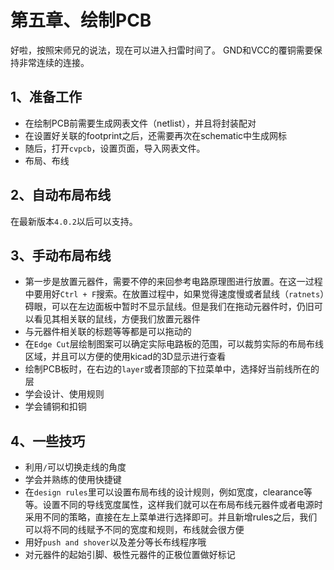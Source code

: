 # 第五章、绘制PCB

好啦，按照宋师兄的说法，现在可以进入扫雷时间了。
GND和VCC的覆铜需要保持非常连续的连接。

## 1、准备工作

 - 在绘制PCB前需要生成网表文件（netlist），并且将封装配对
 - 在设置好关联的footprint之后，还需要再次在schematic中生成网标
 - 随后，打开`cvpcb`，设置页面，导入网表文件。
 - 布局、布线

## 2、自动布局布线

在最新版本`4.0.2`以后可以支持。

## 3、手动布局布线

 - 第一步是放置元器件，需要不停的来回参考电路原理图进行放置。在这一过程中要用好`Ctrl + F`搜索。在放置过程中，如果觉得速度慢或者鼠线（`ratnets`）碍眼，可以在左边面板中暂时不显示鼠线。但是我们在拖动元器件时，仍旧可以看见其相关联的鼠线，方便我们放置元器件
 - 与元器件相关联的标题等等都是可以拖动的
 - 在`Edge Cut`层绘制图案可以确定实际电路板的范围，可以裁剪实际的布局布线区域，并且可以方便的使用kicad的3D显示进行查看
 - 绘制PCB板时，在右边的`layer`或者顶部的下拉菜单中，选择好当前线所在的层
 - 学会设计、使用规则
 - 学会铺铜和扣铜

## 4、一些技巧

 - 利用`/`可以切换走线的角度
 - 学会并熟练的使用快捷键
 - 在`design rules`里可以设置布局布线的设计规则，例如宽度，clearance等等。设置不同的导线宽度属性，这样我们就可以在布局布线元器件或者电源时采用不同的策略，直接在左上菜单进行选择即可。并且新增rules之后，我们可以将不同的线赋予不同的宽度和规则，布线就会很方便
 - 用好`push and shover`以及差分等长布线程序哦
 - 对元器件的起始引脚、极性元器件的正极位置做好标记
